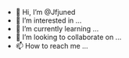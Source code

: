- 👋 Hi, I’m @Jfjuned
- 👀 I’m interested in ...
- 🌱 I’m currently learning ...
- 💞️ I’m looking to collaborate on ...
- 📫 How to reach me ...

<!---
Jfjuned/Jfjuned is a ✨ special ✨ repository because its `README.md` (this file) appears on your GitHub profile.
You can click the Preview link to take a look at your changes.
--->
